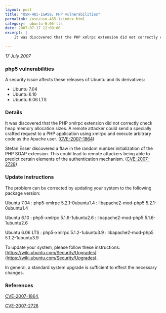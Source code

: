 ```yaml
---
layout: post
title: "USN-485-1&#58; PHP vulnerabilities"
permalink: /usn/usn-485-1/index.html
category:  ubuntu-6.06-lts
date: 2007-07-17 12:00:00
excerpt: |
    It was discovered that the PHP xmlrpc extension did not correctly check heap memory allocation sizes.  A remote attacker could send a specially crafted request to a PHP application using xmlrpc and execute arbitrary code as the Apache user. ([CVE-2007-1864](http://people.ubuntu.com/~ubuntu-security/cve/CVE-2007-1864))
    
--- 
```

 
 

*17 July 2007*

### php5 vulnerabilities

A security issue affects these releases of Ubuntu and its derivatives:

* Ubuntu 7.04
* Ubuntu 6.10
* Ubuntu 6.06 LTS

### Details

It was discovered that the PHP xmlrpc extension did not correctly check heap memory allocation sizes. A remote attacker could send a specially crafted request to a PHP application using xmlrpc and execute arbitrary code as the Apache user. ([CVE-2007-1864](http://people.ubuntu.com/~ubuntu-security/cve/CVE-2007-1864))

Stefan Esser discovered a flaw in the random number initialization of the PHP SOAP extension. This could lead to remote attackers being able to predict certain elements of the authentication mechanism. ([CVE-2007-2728](http://people.ubuntu.com/~ubuntu-security/cve/CVE-2007-2728))

### Update instructions

The problem can be corrected by updating your system to the following package version:

Ubuntu 7.04
 : php5-xmlrpc <span>5.2.1-0ubuntu1.4</span>
 : libapache2-mod-php5 <span>5.2.1-0ubuntu1.4</span>

Ubuntu 6.10
 : php5-xmlrpc <span>5.1.6-1ubuntu2.6</span>
 : libapache2-mod-php5 <span>5.1.6-1ubuntu2.6</span>

Ubuntu 6.06 LTS
 : php5-xmlrpc <span>5.1.2-1ubuntu3.9</span>
 : libapache2-mod-php5 <span>5.1.2-1ubuntu3.9</span>

To update your system, please follow these instructions: [https://wiki.ubuntu.com/Security/Upgrades](https://wiki.ubuntu.com/Security/Upgrades).

In general, a standard system upgrade is sufficient to effect the necessary changes.

### References

 
 [CVE-2007-1864](http://people.ubuntu.com/~ubuntu-security/cve/CVE-2007-1864), 

 [CVE-2007-2728](http://people.ubuntu.com/~ubuntu-security/cve/CVE-2007-2728)
 

